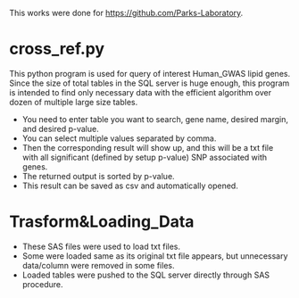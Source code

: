 This works were done for https://github.com/Parks-Laboratory.

# cross_ref.py
This python program is used for query of interest Human_GWAS lipid genes. Since the size of total tables in the SQL server is huge enough, this program is intended to find only necessary data with the efficient algorithm over dozen of multiple large size tables.
* You need to enter table you want to search, gene name, desired margin, and desired p-value.
* You can select multiple values separated by comma.
* Then the corresponding result will show up, and this will be a txt file with all significant (defined by setup p-value) SNP associated with genes.
* The returned output is sorted by p-value.
* This result can be saved as csv and automatically opened.


# Trasform&Loading_Data
* These SAS files were used to load txt files.
* Some were loaded same as its original txt file appears, but unnecessary data/column were removed in some files.
* Loaded tables were pushed to the SQL server directly through SAS procedure.
